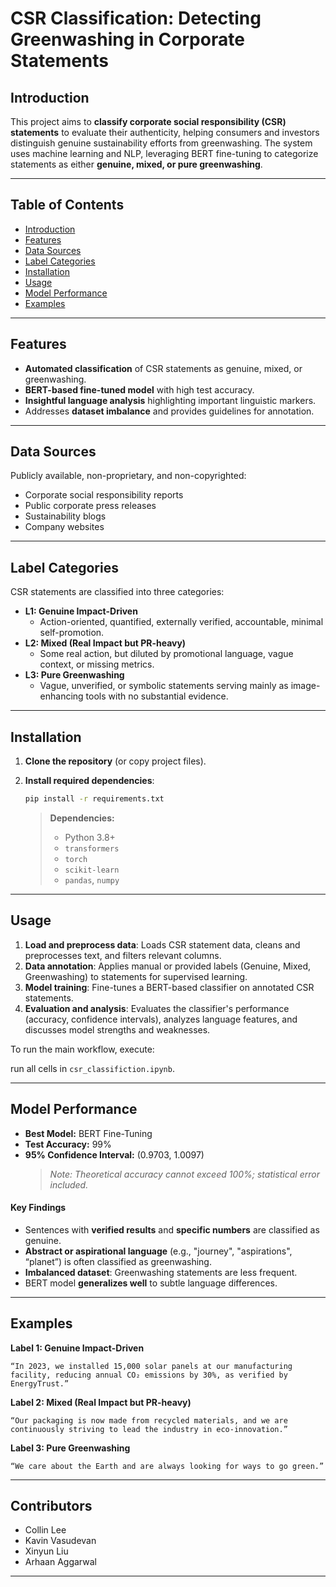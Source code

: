 
# CSR Classification: Detecting Greenwashing in Corporate Statements

## Introduction

This project aims to **classify corporate social responsibility (CSR) statements** to evaluate their authenticity, helping consumers and investors distinguish genuine sustainability efforts from greenwashing. The system uses machine learning and NLP, leveraging BERT fine-tuning to categorize statements as either **genuine, mixed, or pure greenwashing**.

---

## Table of Contents

- [Introduction](#introduction)
- [Features](#features)
- [Data Sources](#data-sources)
- [Label Categories](#label-categories)
- [Installation](#installation)
- [Usage](#usage)
- [Model Performance](#model-performance)
- [Examples](#examples)

---

## Features

- **Automated classification** of CSR statements as genuine, mixed, or greenwashing.
- **BERT-based fine-tuned model** with high test accuracy.
- **Insightful language analysis** highlighting important linguistic markers.
- Addresses **dataset imbalance** and provides guidelines for annotation.

---

## Data Sources

Publicly available, non-proprietary, and non-copyrighted:
- Corporate social responsibility reports
- Public corporate press releases
- Sustainability blogs
- Company websites

---

## Label Categories

CSR statements are classified into three categories:

- **L1: Genuine Impact-Driven**
  - Action-oriented, quantified, externally verified, accountable, minimal self-promotion.
- **L2: Mixed (Real Impact but PR-heavy)**
  - Some real action, but diluted by promotional language, vague context, or missing metrics.
- **L3: Pure Greenwashing**
  - Vague, unverified, or symbolic statements serving mainly as image-enhancing tools with no substantial evidence.
  
---

## Installation

1. **Clone the repository** (or copy project files).

2. **Install required dependencies**:
   ```bash
   pip install -r requirements.txt
   ```
   > **Dependencies:**  
   > - Python 3.8+  
   > - `transformers`  
   > - `torch`  
   > - `scikit-learn`  
   > - `pandas`, `numpy`

---

## Usage

1. **Load and preprocess data**: Loads CSR statement data, cleans and preprocesses text, and filters relevant columns.
2. **Data annotation**: Applies manual or provided labels (Genuine, Mixed, Greenwashing) to statements for supervised learning.
3. **Model training**: Fine-tunes a BERT-based classifier on annotated CSR statements.
4. **Evaluation and analysis**: Evaluates the classifier's performance (accuracy, confidence intervals), analyzes language features, and discusses model strengths and weaknesses.

To run the main workflow, execute:

run all cells in `csr_classifiction.ipynb`.

---

## Model Performance

- **Best Model:** BERT Fine-Tuning
- **Test Accuracy:** 99%
- **95% Confidence Interval:** (0.9703, 1.0097)
  > *Note: Theoretical accuracy cannot exceed 100%; statistical error included.*

#### Key Findings

- Sentences with **verified results** and **specific numbers** are classified as genuine.
- **Abstract or aspirational language** (e.g., "journey", "aspirations", “planet”) is often classified as greenwashing.
- **Imbalanced dataset**: Greenwashing statements are less frequent.
- BERT model **generalizes well** to subtle language differences.

---

## Examples

**Label 1: Genuine Impact-Driven**
```
“In 2023, we installed 15,000 solar panels at our manufacturing facility, reducing annual CO₂ emissions by 30%, as verified by EnergyTrust.”
```

**Label 2: Mixed (Real Impact but PR-heavy)**
```
“Our packaging is now made from recycled materials, and we are continuously striving to lead the industry in eco-innovation.”
```

**Label 3: Pure Greenwashing**
```
“We care about the Earth and are always looking for ways to go green.”
```

---

## Contributors

- Collin Lee
- Kavin Vasudevan
- Xinyun Liu
- Arhaan Aggarwal

---